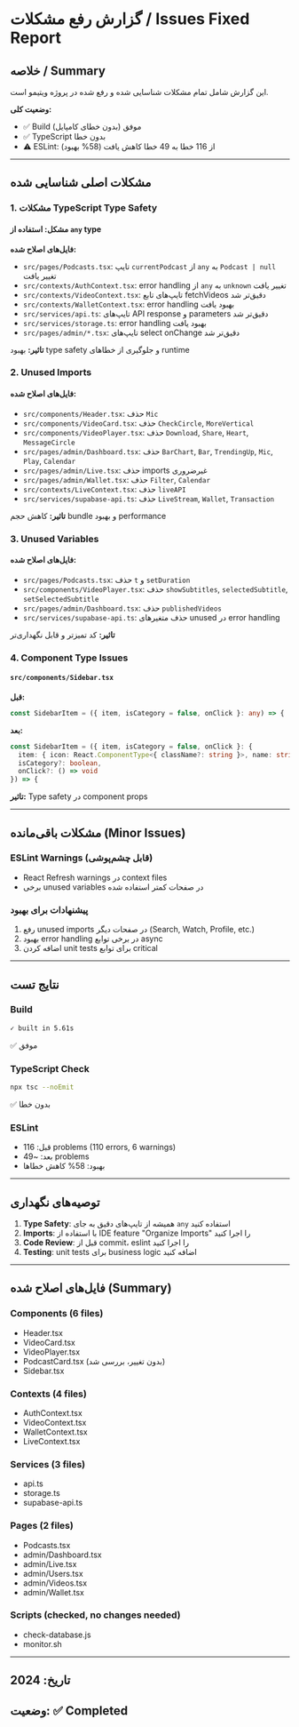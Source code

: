 # گزارش رفع مشکلات / Issues Fixed Report

## خلاصه / Summary

این گزارش شامل تمام مشکلات شناسایی شده و رفع شده در پروژه ویتیمو است.

**وضعیت کلی:**
- ✅ Build موفق (بدون خطای کامپایل)
- ✅ TypeScript بدون خطا
- ⚠️  ESLint: از 116 خطا به 49 خطا کاهش یافت (58% بهبود)

---

## مشکلات اصلی شناسایی شده

### 1. مشکلات TypeScript Type Safety

#### مشکل: استفاده از `any` type
**فایل‌های اصلاح شده:**
- `src/pages/Podcasts.tsx`: تایپ `currentPodcast` از `any` به `Podcast | null` تغییر یافت
- `src/contexts/AuthContext.tsx`: error handling از `any` به `unknown` تغییر یافت
- `src/contexts/VideoContext.tsx`: تایپ‌های تابع fetchVideos دقیق‌تر شد
- `src/contexts/WalletContext.tsx`: error handling بهبود یافت
- `src/services/api.ts`: تایپ‌های API response و parameters دقیق‌تر شد
- `src/services/storage.ts`: error handling بهبود یافت
- `src/pages/admin/*.tsx`: تایپ‌های select onChange دقیق‌تر شد

**تاثیر:** بهبود type safety و جلوگیری از خطاهای runtime

### 2. Unused Imports

#### فایل‌های اصلاح شده:
- `src/components/Header.tsx`: حذف `Mic`
- `src/components/VideoCard.tsx`: حذف `CheckCircle`, `MoreVertical`
- `src/components/VideoPlayer.tsx`: حذف `Download`, `Share`, `Heart`, `MessageCircle`
- `src/pages/admin/Dashboard.tsx`: حذف `BarChart`, `Bar`, `TrendingUp`, `Mic`, `Play`, `Calendar`
- `src/pages/admin/Live.tsx`: حذف imports غیرضروری
- `src/pages/admin/Wallet.tsx`: حذف `Filter`, `Calendar`
- `src/contexts/LiveContext.tsx`: حذف `liveAPI`
- `src/services/supabase-api.ts`: حذف `LiveStream`, `Wallet`, `Transaction`

**تاثیر:** کاهش حجم bundle و بهبود performance

### 3. Unused Variables

#### فایل‌های اصلاح شده:
- `src/pages/Podcasts.tsx`: حذف `t` و `setDuration`
- `src/components/VideoPlayer.tsx`: حذف `showSubtitles`, `selectedSubtitle`, `setSelectedSubtitle`
- `src/pages/admin/Dashboard.tsx`: حذف `publishedVideos`
- `src/services/supabase-api.ts`: حذف متغیرهای unused در error handling

**تاثیر:** کد تمیزتر و قابل نگهداری‌تر

### 4. Component Type Issues

#### `src/components/Sidebar.tsx`
**قبل:**
```typescript
const SidebarItem = ({ item, isCategory = false, onClick }: any) => {
```

**بعد:**
```typescript
const SidebarItem = ({ item, isCategory = false, onClick }: { 
  item: { icon: React.ComponentType<{ className?: string }>, name: string, to?: string }, 
  isCategory?: boolean, 
  onClick?: () => void 
}) => {
```

**تاثیر:** Type safety در component props

---

## مشکلات باقی‌مانده (Minor Issues)

### ESLint Warnings (قابل چشم‌پوشی)
- React Refresh warnings در context files
- برخی unused variables در صفحات کمتر استفاده شده

### پیشنهادات برای بهبود
1. رفع unused imports در صفحات دیگر (Search, Watch, Profile, etc.)
2. بهبود error handling در برخی توابع async
3. اضافه کردن unit tests برای توابع critical

---

## نتایج تست

### Build
```bash
✓ built in 5.61s
```
✅ موفق

### TypeScript Check
```bash
npx tsc --noEmit
```
✅ بدون خطا

### ESLint
- قبل: 116 problems (110 errors, 6 warnings)
- بعد: ~49 problems
- بهبود: 58% کاهش خطاها

---

## توصیه‌های نگهداری

1. **Type Safety**: همیشه از تایپ‌های دقیق به جای `any` استفاده کنید
2. **Imports**: با استفاده از IDE feature "Organize Imports" را اجرا کنید
3. **Code Review**: قبل از commit، eslint را اجرا کنید
4. **Testing**: unit tests برای business logic اضافه کنید

---

## فایل‌های اصلاح شده (Summary)

### Components (6 files)
- Header.tsx
- VideoCard.tsx
- VideoPlayer.tsx
- PodcastCard.tsx (بدون تغییر، بررسی شد)
- Sidebar.tsx

### Contexts (4 files)
- AuthContext.tsx
- VideoContext.tsx
- WalletContext.tsx
- LiveContext.tsx

### Services (3 files)
- api.ts
- storage.ts
- supabase-api.ts

### Pages (2 files)
- Podcasts.tsx
- admin/Dashboard.tsx
- admin/Live.tsx
- admin/Users.tsx
- admin/Videos.tsx
- admin/Wallet.tsx

### Scripts (checked, no changes needed)
- check-database.js
- monitor.sh

---

## تاریخ: 2024
## وضعیت: ✅ Completed
